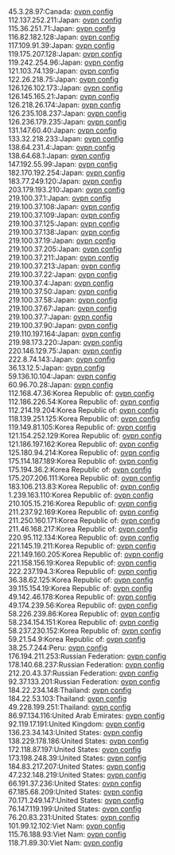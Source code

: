 45.3.28.97:Canada: [ovpn config](vpn/45_3_28_97.ovpn)  
112.137.252.211:Japan: [ovpn config](vpn/112_137_252_211.ovpn)  
115.36.251.71:Japan: [ovpn config](vpn/115_36_251_71.ovpn)  
116.82.182.128:Japan: [ovpn config](vpn/116_82_182_128.ovpn)  
117.109.91.39:Japan: [ovpn config](vpn/117_109_91_39.ovpn)  
119.175.207.128:Japan: [ovpn config](vpn/119_175_207_128.ovpn)  
119.242.254.96:Japan: [ovpn config](vpn/119_242_254_96.ovpn)  
121.103.74.139:Japan: [ovpn config](vpn/121_103_74_139.ovpn)  
122.26.218.75:Japan: [ovpn config](vpn/122_26_218_75.ovpn)  
126.126.102.173:Japan: [ovpn config](vpn/126_126_102_173.ovpn)  
126.145.165.21:Japan: [ovpn config](vpn/126_145_165_21.ovpn)  
126.218.26.174:Japan: [ovpn config](vpn/126_218_26_174.ovpn)  
126.235.108.237:Japan: [ovpn config](vpn/126_235_108_237.ovpn)  
126.236.179.235:Japan: [ovpn config](vpn/126_236_179_235.ovpn)  
131.147.60.40:Japan: [ovpn config](vpn/131_147_60_40.ovpn)  
133.32.218.233:Japan: [ovpn config](vpn/133_32_218_233.ovpn)  
138.64.231.4:Japan: [ovpn config](vpn/138_64_231_4.ovpn)  
138.64.68.1:Japan: [ovpn config](vpn/138_64_68_1.ovpn)  
147.192.55.99:Japan: [ovpn config](vpn/147_192_55_99.ovpn)  
182.170.192.254:Japan: [ovpn config](vpn/182_170_192_254.ovpn)  
183.77.249.120:Japan: [ovpn config](vpn/183_77_249_120.ovpn)  
203.179.193.210:Japan: [ovpn config](vpn/203_179_193_210.ovpn)  
219.100.37.1:Japan: [ovpn config](vpn/219_100_37_1.ovpn)  
219.100.37.108:Japan: [ovpn config](vpn/219_100_37_108.ovpn)  
219.100.37.109:Japan: [ovpn config](vpn/219_100_37_109.ovpn)  
219.100.37.125:Japan: [ovpn config](vpn/219_100_37_125.ovpn)  
219.100.37.138:Japan: [ovpn config](vpn/219_100_37_138.ovpn)  
219.100.37.19:Japan: [ovpn config](vpn/219_100_37_19.ovpn)  
219.100.37.205:Japan: [ovpn config](vpn/219_100_37_205.ovpn)  
219.100.37.211:Japan: [ovpn config](vpn/219_100_37_211.ovpn)  
219.100.37.213:Japan: [ovpn config](vpn/219_100_37_213.ovpn)  
219.100.37.22:Japan: [ovpn config](vpn/219_100_37_22.ovpn)  
219.100.37.4:Japan: [ovpn config](vpn/219_100_37_4.ovpn)  
219.100.37.50:Japan: [ovpn config](vpn/219_100_37_50.ovpn)  
219.100.37.58:Japan: [ovpn config](vpn/219_100_37_58.ovpn)  
219.100.37.67:Japan: [ovpn config](vpn/219_100_37_67.ovpn)  
219.100.37.7:Japan: [ovpn config](vpn/219_100_37_7.ovpn)  
219.100.37.90:Japan: [ovpn config](vpn/219_100_37_90.ovpn)  
219.110.197.164:Japan: [ovpn config](vpn/219_110_197_164.ovpn)  
219.98.173.220:Japan: [ovpn config](vpn/219_98_173_220.ovpn)  
220.146.129.75:Japan: [ovpn config](vpn/220_146_129_75.ovpn)  
222.8.74.143:Japan: [ovpn config](vpn/222_8_74_143.ovpn)  
36.13.12.5:Japan: [ovpn config](vpn/36_13_12_5.ovpn)  
59.136.10.104:Japan: [ovpn config](vpn/59_136_10_104.ovpn)  
60.96.70.28:Japan: [ovpn config](vpn/60_96_70_28.ovpn)  
112.168.47.36:Korea Republic of: [ovpn config](vpn/112_168_47_36.ovpn)  
112.186.226.54:Korea Republic of: [ovpn config](vpn/112_186_226_54.ovpn)  
112.214.19.204:Korea Republic of: [ovpn config](vpn/112_214_19_204.ovpn)  
118.139.251.125:Korea Republic of: [ovpn config](vpn/118_139_251_125.ovpn)  
119.149.81.105:Korea Republic of: [ovpn config](vpn/119_149_81_105.ovpn)  
121.154.252.129:Korea Republic of: [ovpn config](vpn/121_154_252_129.ovpn)  
121.186.197.162:Korea Republic of: [ovpn config](vpn/121_186_197_162.ovpn)  
125.180.94.214:Korea Republic of: [ovpn config](vpn/125_180_94_214.ovpn)  
175.114.187.189:Korea Republic of: [ovpn config](vpn/175_114_187_189.ovpn)  
175.194.36.2:Korea Republic of: [ovpn config](vpn/175_194_36_2.ovpn)  
175.207.206.111:Korea Republic of: [ovpn config](vpn/175_207_206_111.ovpn)  
183.106.213.83:Korea Republic of: [ovpn config](vpn/183_106_213_83.ovpn)  
1.239.163.110:Korea Republic of: [ovpn config](vpn/1_239_163_110.ovpn)  
210.105.15.216:Korea Republic of: [ovpn config](vpn/210_105_15_216.ovpn)  
211.237.92.169:Korea Republic of: [ovpn config](vpn/211_237_92_169.ovpn)  
211.250.160.171:Korea Republic of: [ovpn config](vpn/211_250_160_171.ovpn)  
211.46.168.217:Korea Republic of: [ovpn config](vpn/211_46_168_217.ovpn)  
220.95.112.134:Korea Republic of: [ovpn config](vpn/220_95_112_134.ovpn)  
221.145.19.211:Korea Republic of: [ovpn config](vpn/221_145_19_211.ovpn)  
221.149.160.205:Korea Republic of: [ovpn config](vpn/221_149_160_205.ovpn)  
221.158.156.19:Korea Republic of: [ovpn config](vpn/221_158_156_19.ovpn)  
222.237.194.3:Korea Republic of: [ovpn config](vpn/222_237_194_3.ovpn)  
36.38.62.125:Korea Republic of: [ovpn config](vpn/36_38_62_125.ovpn)  
39.115.154.19:Korea Republic of: [ovpn config](vpn/39_115_154_19.ovpn)  
49.142.46.178:Korea Republic of: [ovpn config](vpn/49_142_46_178.ovpn)  
49.174.239.56:Korea Republic of: [ovpn config](vpn/49_174_239_56.ovpn)  
58.226.239.86:Korea Republic of: [ovpn config](vpn/58_226_239_86.ovpn)  
58.234.154.151:Korea Republic of: [ovpn config](vpn/58_234_154_151.ovpn)  
58.237.230.152:Korea Republic of: [ovpn config](vpn/58_237_230_152.ovpn)  
59.21.54.9:Korea Republic of: [ovpn config](vpn/59_21_54_9.ovpn)  
38.25.7.244:Peru: [ovpn config](vpn/38_25_7_244.ovpn)  
176.194.211.253:Russian Federation: [ovpn config](vpn/176_194_211_253.ovpn)  
178.140.68.237:Russian Federation: [ovpn config](vpn/178_140_68_237.ovpn)  
212.20.43.37:Russian Federation: [ovpn config](vpn/212_20_43_37.ovpn)  
92.37.133.201:Russian Federation: [ovpn config](vpn/92_37_133_201.ovpn)  
184.22.234.148:Thailand: [ovpn config](vpn/184_22_234_148.ovpn)  
184.22.53.103:Thailand: [ovpn config](vpn/184_22_53_103.ovpn)  
49.228.199.251:Thailand: [ovpn config](vpn/49_228_199_251.ovpn)  
86.97.134.116:United Arab Emirates: [ovpn config](vpn/86_97_134_116.ovpn)  
92.119.17.191:United Kingdom: [ovpn config](vpn/92_119_17_191.ovpn)  
136.23.34.143:United States: [ovpn config](vpn/136_23_34_143.ovpn)  
138.229.178.186:United States: [ovpn config](vpn/138_229_178_186.ovpn)  
172.118.87.197:United States: [ovpn config](vpn/172_118_87_197.ovpn)  
173.198.248.39:United States: [ovpn config](vpn/173_198_248_39.ovpn)  
184.83.217.207:United States: [ovpn config](vpn/184_83_217_207.ovpn)  
47.232.148.219:United States: [ovpn config](vpn/47_232_148_219.ovpn)  
66.191.37.236:United States: [ovpn config](vpn/66_191_37_236.ovpn)  
67.185.68.209:United States: [ovpn config](vpn/67_185_68_209.ovpn)  
70.171.249.147:United States: [ovpn config](vpn/70_171_249_147.ovpn)  
76.147.119.199:United States: [ovpn config](vpn/76_147_119_199.ovpn)  
76.20.83.231:United States: [ovpn config](vpn/76_20_83_231.ovpn)  
101.99.12.102:Viet Nam: [ovpn config](vpn/101_99_12_102.ovpn)  
115.76.188.93:Viet Nam: [ovpn config](vpn/115_76_188_93.ovpn)  
118.71.89.30:Viet Nam: [ovpn config](vpn/118_71_89_30.ovpn)  
